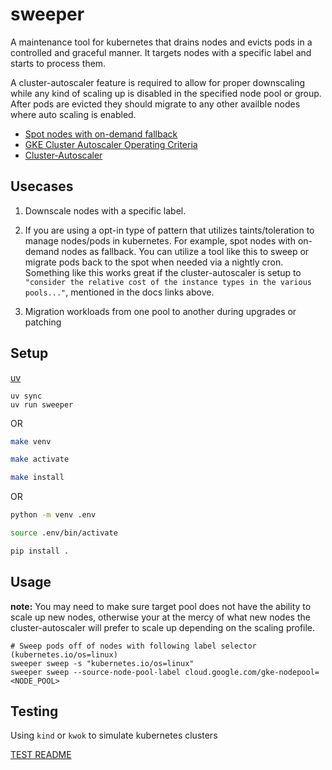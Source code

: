 # sweeper

A maintenance tool for kubernetes that drains nodes and evicts pods in a controlled and graceful manner. It targets nodes with a specific label and starts to process them.

A cluster-autoscaler feature is required to allow for proper downscaling while any kind of scaling up is disabled in the specified node pool or group. After pods are evicted they should migrate to any other availble nodes where auto scaling is enabled.

- [Spot nodes with on-demand fallback](https://cloud.google.com/blog/topics/developers-practitioners/running-gke-application-spot-nodes-demand-nodes-fallback)
- [GKE Cluster Autoscaler Operating Criteria](https://cloud.google.com/kubernetes-engine/docs/concepts/cluster-autoscaler#operating_criteria)
- [Cluster-Autoscaler](https://github.com/kubernetes/autoscaler/tree/master/cluster-autoscaler)

## Usecases

1. Downscale nodes with a specific label.

2. If you are using a opt-in type of pattern that utilizes taints/toleration to manage nodes/pods in kubernetes. For example, spot nodes with on-demand nodes as fallback. You can utilize a tool like this to sweep or migrate pods back to the spot when needed via a nightly cron. Something like this works great if the cluster-autoscaler is setup to `"consider the relative cost of the instance types in the various pools..."`, mentioned in the docs links above.

3. Migration workloads from one pool to another during upgrades or patching

## Setup

[uv](https://github.com/astral-sh/uv)

```
uv sync
uv run sweeper
```

OR

```bash
make venv

make activate

make install
```

OR

```bash
python -m venv .env

source .env/bin/activate

pip install .
```

## Usage

**note:** You may need to make sure target pool does not have the ability to scale up new nodes, otherwise your at the mercy of what new nodes the cluster-autoscaler will prefer to scale up depending on the scaling profile.

```
# Sweep pods off of nodes with following label selector (kubernetes.io/os=linux)
sweeper sweep -s "kubernetes.io/os=linux"
sweeper sweep --source-node-pool-label cloud.google.com/gke-nodepool=<NODE_POOL>
```

## Testing

Using `kind` or `kwok` to simulate kubernetes clusters

[TEST README](test/README.md)

